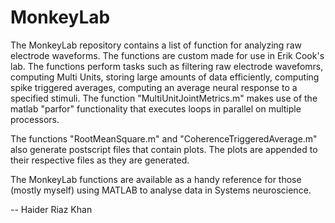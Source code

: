 MonkeyLab
=========

The MonkeyLab repository contains a list of function for analyzing raw electrode waveforms. The functions are custom made for use in Erik Cook's lab. The functions perform tasks such as filtering raw electrode wavefomrs, computing Multi Units, storing large amounts of data efficiently, computing spike triggered averages, computing an average neural response to a specified stimuli. The function "MultiUnitJointMetrics.m" makes use of the matlab "parfor" functionality that executes loops in parallel on multiple processors. 

The functions "RootMeanSquare.m" and "CoherenceTriggeredAverage.m" also generate postscript files that contain plots. The plots are appended to their respective files as they are generated.

The MonkeyLab functions are available as a handy reference for those (mostly myself) using MATLAB to analyse data in Systems neuroscience.
  
    
-- Haider Riaz Khan

